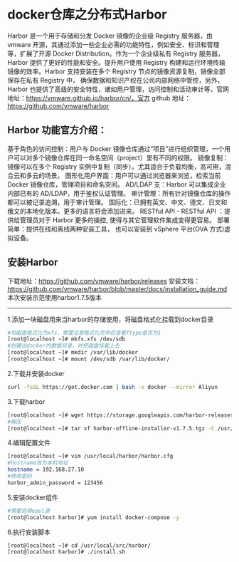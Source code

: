 # docker仓库之分布式Harbor
Harbor 是一个用于存储和分发 Docker 镜像的企业级 Registry 服务器，由vmware 开源，其通过添加一些企业必需的功能特性，例如安全、标识和管理等，扩展了开源 Docker Distribution。作为一个企业级私有 Registry 服务器，Harbor 提供了更好的性能和安全。提升用户使用 Registry 构建和运行环境传输镜像的效率。Harbor 支持安装在多个 Registry 节点的镜像资源复制，镜像全部保存在私有 Registry 中， 确保数据和知识产权在公司内部网络中管控，另外，Harbor 也提供了高级的安全特性，诸如用户管理，访问控制和活动审计等，官网地址：https://vmware.github.io/harbor/cn/，官方 github 地址：https://github.com/vmware/harbor
## Harbor 功能官方介绍：
基于角色的访问控制：用户与 Docker 镜像仓库通过“项目”进行组织管理，一个用户可以对多个镜像仓库在同一命名空间（project）里有不同的权限。
镜像复制：镜像可以在多个 Registry 实例中复制（同步）。尤其适合于负载均衡，高可用，混合云和多云的场景。
图形化用户界面：用户可以通过浏览器来浏览，检索当前 Docker 镜像仓库，管理项目和命名空间。
AD/LDAP 支：Harbor 可以集成企业内部已有的 AD/LDAP，用于鉴权认证管理。
审计管理：所有针对镜像仓库的操作都可以被记录追溯，用于审计管理。
国际化：已拥有英文、中文、德文、日文和俄文的本地化版本。更多的语言将会添加进来。
RESTful API - RESTful API ：提供给管理员对于 Harbor 更多的操控, 使得与其它管理软件集成变得更容易。
部署简单：提供在线和离线两种安装工具， 也可以安装到 vSphere 平台(OVA 方式)虚拟设备。
## 安装Harbor
下载地址：https://github.com/vmware/harbor/releases
安装文档：https://github.com/vmware/harbor/blob/master/docs/installation_guide.md
本次安装示范使用harbor1.7.5版本
***
1.添加一块磁盘用来当harbor的存储使用，将磁盘格式化挂载到docker目录
```bash
#将磁盘格式化为xfs，需要注意格式化完毕后查看ftype是否为1
[root@localhost ~]# mkfs.xfs /dev/sdb
#创建出docker的数据目录，并把磁盘挂载上去
[root@localhost ~]# mkdir /var/lib/docker
[root@localhost ~]# mount /dev/sdb /var/lib/docker/
```
2.下载并安装docker
```bash
curl -fsSL https://get.docker.com | bash -s docker --mirror Aliyun
```
3.下载harbor
```bash
[root@localhost ~]# wget https://storage.googleapis.com/harbor-releases/release-1.7.0/harbor-offline-installer-v1.7.5.tgz
#解压
[root@localhost ~]# tar xf harbor-offline-installer-v1.7.5.tgz -C /usr/local/src
```
4.编辑配置文件
```bash
[root@localhost ~]# vim /usr/local/harbor/harbor.cfg 
#hostname改为本机地址
hostname = 192.168.27.10
#修改密码
harbor_admin_password = 123456
```
5.安装docker组件
```bash
#需要启用epel源
[root@localhost harbor]# yum install docker-compose -y
```
6.执行安装脚本
```bash
[root@localhost ~]# cd /usr/local/src/harbor/
[root@localhost harbor]# ./install.sh 
```
